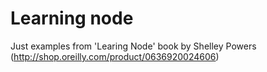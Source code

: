 # Learning node

Just examples from 'Learing Node' book by Shelley Powers (http://shop.oreilly.com/product/0636920024606)